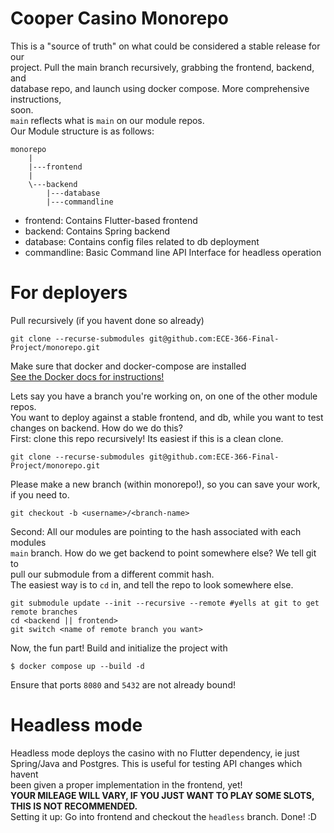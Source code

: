 # Cooper Casino Monorepo    
This is a "source of truth" on what could be considered a stable release for our     
project. Pull the main branch recursively, grabbing the frontend, backend, and      
database repo, and launch using docker compose. More comprehensive instructions,        
soon.   
`main` reflects what is `main` on our module repos.     
Our Module structure is as follows:     
```
monorepo
    |
    |---frontend
    |
    \---backend
        |---database
        |---commandline
```
- frontend: Contains Flutter-based frontend
- backend: Contains Spring backend
- database: Contains config files related to db deployment
- commandline: Basic Command line API Interface for headless operation

# For deployers
Pull recursively (if you havent done so already)    
```
git clone --recurse-submodules git@github.com:ECE-366-Final-Project/monorepo.git
```
Make sure that docker and docker-compose are installed  
[See the Docker docs for instructions!](https://docs.docker.com/compose/install/)

Lets say you have a branch you're working on, on one of the other module repos.     
You want to deploy against a stable frontend, and db, while you want to test    
changes on backend. How do we do this?      
First: clone this repo recursively! Its easiest if this is a clean clone.   
```
git clone --recurse-submodules git@github.com:ECE-366-Final-Project/monorepo.git    
``` 
Please make a new branch (within monorepo!), so you can save your work, if you need to.    
```
git checkout -b <username>/<branch-name>    
``` 
Second: All our modules are pointing to the hash associated with each modules   
`main` branch. How do we get backend to point somewhere else? We tell git to    
pull our submodule from a different commit hash.    
The easiest way is to `cd` in, and tell the repo to look somewhere else.    
```
git submodule update --init --recursive --remote #yells at git to get remote branches 
cd <backend || frontend>
git switch <name of remote branch you want>
``` 

Now, the fun part! Build and initialize the project with   
```
$ docker compose up --build -d
```
Ensure that ports `8080` and `5432` are not already bound!      


# Headless mode 
Headless mode deploys the casino with no Flutter dependency, ie just    
Spring/Java and Postgres. This is useful for testing API changes which havent   
been given a proper implementation in the frontend, yet!    
<b>YOUR MILEAGE WILL VARY, IF YOU JUST WANT TO PLAY SOME SLOTS, THIS IS NOT 
RECOMMENDED.</b>    
Setting it up: Go into frontend and checkout the `headless` branch. Done! :D    
